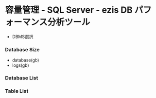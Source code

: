 # 容量管理 - SQL Server - ezis DB パフォーマンス分析ツール

* DBMS選択

### Database Size

* database(gb)
* logs(gb)

### Database List

### Table List

